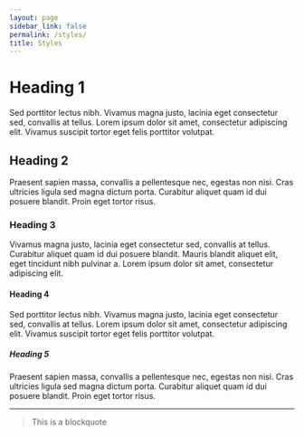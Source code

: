 ```yaml
---
layout: page
sidebar_link: false
permalink: /styles/
title: Styles
---
```


# Heading 1

Sed porttitor lectus nibh. Vivamus magna justo, lacinia eget consectetur sed, convallis at tellus. Lorem ipsum dolor sit amet, consectetur adipiscing elit. Vivamus suscipit tortor eget felis porttitor volutpat.

## Heading 2

Praesent sapien massa, convallis a pellentesque nec, egestas non nisi. Cras ultricies ligula sed magna dictum porta. Curabitur aliquet quam id dui posuere blandit. Proin eget tortor risus.

### Heading 3

Vivamus magna justo, lacinia eget consectetur sed, convallis at tellus. Curabitur aliquet quam id dui posuere blandit. Mauris blandit aliquet elit, eget tincidunt nibh pulvinar a. Lorem ipsum dolor sit amet, consectetur adipiscing elit.

#### Heading 4

Sed porttitor lectus nibh. Vivamus magna justo, lacinia eget consectetur sed, convallis at tellus. Lorem ipsum dolor sit amet, consectetur adipiscing elit. Vivamus suscipit tortor eget felis porttitor volutpat.

##### Heading 5

Praesent sapien massa, convallis a pellentesque nec, egestas non nisi. Cras ultricies ligula sed magna dictum porta. Curabitur aliquet quam id dui posuere blandit. Proin eget tortor risus.

---

> This is a blockquote